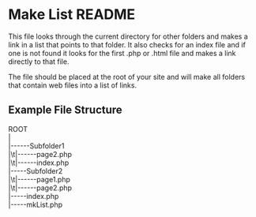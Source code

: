 # Make List README
This file looks through the current directory for other folders and makes a link in a list that points to that folder.
It also checks for an index file and if one is not found it looks for the first .php or .html file and makes a link directly to that file.

The file should be placed at the root of your site and will make all folders that contain web files into a list of links.

## Example File Structure
ROOT  
|  
|------Subfolder1  
|\t|------page2.php  
|\t|------index.php  
|-----Subfolder2  
|\t|------page1.php  
|\t|------page2.php  
|-----index.php  
|-----mkList.php  
